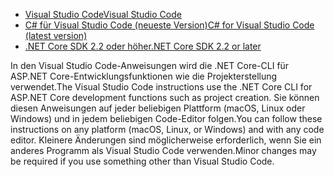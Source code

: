 * [<span data-ttu-id="2a546-101">Visual Studio Code</span><span class="sxs-lookup"><span data-stu-id="2a546-101">Visual Studio Code</span></span>](https://code.visualstudio.com/download)
* [<span data-ttu-id="2a546-102">C# für Visual Studio Code (neueste Version)</span><span class="sxs-lookup"><span data-stu-id="2a546-102">C# for Visual Studio Code (latest version)</span></span>](https://marketplace.visualstudio.com/items?itemName=ms-vscode.csharp)
* [<span data-ttu-id="2a546-103">.NET Core SDK 2.2 oder höher</span><span class="sxs-lookup"><span data-stu-id="2a546-103">.NET Core SDK 2.2 or later</span></span>](https://www.microsoft.com/net/download/all)

<span data-ttu-id="2a546-104">In den Visual Studio Code-Anweisungen wird die .NET Core-CLI für ASP.NET Core-Entwicklungsfunktionen wie die Projekterstellung verwendet.</span><span class="sxs-lookup"><span data-stu-id="2a546-104">The Visual Studio Code instructions use the .NET Core CLI for ASP.NET Core development functions such as project creation.</span></span> <span data-ttu-id="2a546-105">Sie können diesen Anweisungen auf jeder beliebigen Plattform (macOS, Linux oder Windows) und in jedem beliebigen Code-Editor folgen.</span><span class="sxs-lookup"><span data-stu-id="2a546-105">You can follow these instructions on any platform (macOS, Linux, or Windows) and with any code editor.</span></span> <span data-ttu-id="2a546-106">Kleinere Änderungen sind möglicherweise erforderlich, wenn Sie ein anderes Programm als Visual Studio Code verwenden.</span><span class="sxs-lookup"><span data-stu-id="2a546-106">Minor changes may be required if you use something other than Visual Studio Code.</span></span>
